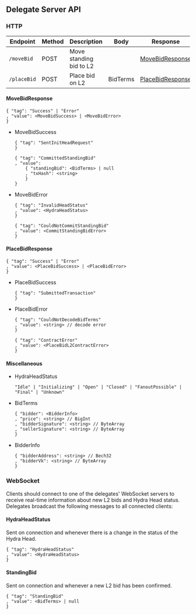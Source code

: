## Delegate Server API

### HTTP

| Endpoint | Method | Description | Body | Response |
| --- | --- | --- | --- | --- |
| `/moveBid`  | POST | Move standing bid to L2 |          | [MoveBidResponse](#movebidresponse) |
| `/placeBid` | POST | Place bid on L2         | BidTerms | [PlaceBidResponse](#placebidresponse) |

#### MoveBidResponse
```jsonc
{ "tag": "Success" | "Error"
, "value": <MoveBidSuccess> | <MoveBidError>
}
```

* MoveBidSuccess

  ```jsonc
  { "tag": "SentInitHeadRequest"
  }
  ```
  ```jsonc
  { "tag": "CommittedStandingBid"
  , "value":
      { "standingBid": <BidTerms> | null
      , "txHash": <string>
      }
  }
  ```
  
* MoveBidError

  ```jsonc
  { "tag": "InvalidHeadStatus"
  , "value": <HydraHeadStatus>
  }
  ```
  ```jsonc
  { "tag": "CouldNotCommitStandingBid"
  , "value": <CommitStandingBidError>
  }
  ```

#### PlaceBidResponse
```jsonc
{ "tag": "Success" | "Error"
, "value": <PlaceBidSuccess> | <PlaceBidError>
}
```
* PlaceBidSuccess

  ```jsonc
  { "tag": "SubmittedTransaction"
  }
  ```

* PlaceBidError

  ```jsonc
  { "tag": "CouldNotDecodeBidTerms"
  , "value": <string> // decode error
  }
  ```
  ```jsonc
  { "tag": "ContractError"
  , "value": <PlaceBidL2ContractError>
  }
  ```

#### Miscellaneous
* HydraHeadStatus
  
  ```jsonc
  "Idle" | "Initializing" | "Open" | "Closed" | "FanoutPossible" | "Final" | "Unknown"
  ```

* BidTerms

  ```jsonc
  { "bidder": <BidderInfo>
  , "price": <string> // BigInt
  , "bidderSignature": <string> // ByteArray
  , "sellerSignature": <string> // ByteArray
  }
  ```

* BidderInfo

  ```jsonc
  { "bidderAddress": <string> // Bech32
  , "bidderVk": <string> // ByteArray
  }
  ```

### WebSocket

Clients should connect to one of the delegates' WebSocket servers to receive real-time information about new L2 bids and Hydra Head status.
Delegates broadcast the following messages to all connected clients:

#### HydraHeadStatus
Sent on connection and whenever there is a change in the status of the Hydra Head.
```jsonc
{ "tag": "HydraHeadStatus"
, "value": <HydraHeadStatus>
}
```

#### StandingBid
Sent on connection and whenever a new L2 bid has been confirmed.
```jsonc
{ "tag": "StandingBid"
, "value": <BidTerms> | null
}
```
